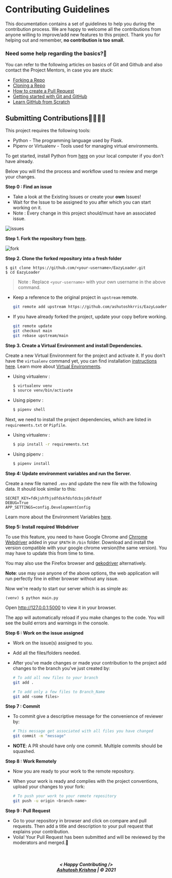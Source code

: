 # Contributing Guidelines

This documentation contains a set of guidelines to help you during the contribution process.
We are happy to welcome all the contributions from anyone willing to improve/add new features to this project.
Thank you for helping out and remember, **no contribution is too small.**

### Need some help regarding the basics?🤔

You can refer to the following articles on basics of Git and Github and also contact the Project Mentors,
in case you are stuck:

- [Forking a Repo](https://help.github.com/en/github/getting-started-with-github/fork-a-repo)
- [Cloning a Repo](https://help.github.com/en/desktop/contributing-to-projects/creating-an-issue-or-pull-request)
- [How to create a Pull Request](https://opensource.com/article/19/7/create-pull-request-github)
- [Getting started with Git and GitHub](https://iread.ga/series/1/git-and-github)
- [Learn GitHub from Scratch](https://lab.github.com/githubtraining/introduction-to-github)


## Submitting Contributions👩‍💻👨‍💻

This project requires the following tools:
 * Python - The programming language used by Flask.
 * Pipenv or Virtualenv - Tools used for managing virtual environments.

To get started, install Python from [here](https://python.org) on your local computer if you don't have already.

Below you will find the process and workflow used to review and merge your changes.

**Step 0 : Find an issue**

- Take a look at the Existing Issues or create your **own** Issues!
- Wait for the Issue to be assigned to you after which you can start working on it.
- Note : Every change in this project should/must have an associated issue.

![issues](https://raw.githubusercontent.com/ashutoshkrris/EazyLoader/main/demo/issues.png)

**Step 1. Fork the repository from [here](https://github.com/ashutoshkrris/EazyLoader/fork).**

![fork](https://raw.githubusercontent.com/ashutoshkrris/EazyLoader/main/demo/fork.png)

**Step 2. Clone the forked repository into a fresh folder**

```
$ git clone https://github.com/<your-username>/EazyLoader.git
$ cd EazyLoader
```
> Note : Replace `<your-username>` with your own username in the above command.

- Keep a reference to the original project in `upstream` remote. 
    ```bash
    git remote add upstream https://github.com/ashutoshkrris/EazyLoader
    ```

- If you have already forked the project, update your copy before working.
    ```bash
    git remote update
    git checkout main
    git rebase upstream/main
    ```  

**Step 3. Create a Virtual Environment and install Dependencies.**

Create a new Virtual Environment for the project and activate it. If you don't have the `virtualenv` command yet, you can find installation [instructions here](https://virtualenv.readthedocs.io/en/latest/). Learn more about [Virtual Environments](http://flask.pocoo.org/docs/1.0/installation/#virtual-environments).

- Using virtualenv :
    ```bash
    $ virtualenv venv
    $ source venv/bin/activate
    ```

- Using pipenv : 
    ```bash
    $ pipenv shell
    ```

Next, we need to install the project dependencies, which are listed in `requirements.txt` or `Pipfile`.

- Using virtualenv :
    ```bash
    $ pip install -r requirements.txt
    ```

- Using pipenv : 
    ```bash
    $ pipenv install
    ```

**Step 4: Update environment variables and run the Server.**

Create a new file named `.env` and update the new file with the following data. It should look similar to this:

```
SECRET_KEY=fdkjshfhjsdfdskfdsfdcbsjdkfdsdf
DEBUG=True
APP_SETTINGS=config.DevelopmentConfig
```

Learn more about the Environment Variables [here](https://iread.ga/posts/49/do-you-really-need-environment-variables-in-python).

**Step 5: Install required Webdriver**

To use this feature, you need to have Google Chrome and [Chrrome Webdriver](https://chromedriver.chromium.org/downloads) added in your ```$PATH``` in ```/bin``` folder. Download and install the version compatible with your google chrome version(the same version). You may have to update this from time to time.


You may also use the Firefox browser and [gekodriver](https://github.com/mozilla/geckodriver/releases/) alternatively.


**Note**: use may use anyone of the above options, the web application will run perfectly fine in either browser without any issue.


Now we're ready to start our server which is as simple as:

```
(venv) $ python main.py
```

Open http://127.0.0.1:5000 to view it in your browser.

The app will automatically reload if you make changes to the code.
You will see the build errors and warnings in the console.


**Step 6 : Work on the issue assigned**

- Work on the issue(s) assigned to you.
- Add all the files/folders needed.
- After you've made changes or made your contribution to the project add changes to the branch you've just created by:

    ```bash  
    # To add all new files to your branch
    git add .  

    # To add only a few files to Branch_Name
    git add <some files>
    ```

**Step 7 : Commit**

- To commit give a descriptive message for the convenience of reviewer by:

    ```bash
    # This message get associated with all files you have changed  
    git commit -m "message"  
    ```

- **NOTE**: A PR should have only one commit. Multiple commits should be squashed.

**Step 8 : Work Remotely**

- Now you are ready to your work to the remote repository.
- When your work is ready and complies with the project conventions, upload your changes to your fork:

    ```bash  
    # To push your work to your remote repository
    git push -u origin <branch-name>
    ```

**Step 9 : Pull Request**

- Go to your repository in browser and click on compare and pull requests. Then add a title and description to your pull request that explains your contribution.
- Voila! Your Pull Request has been submitted and will be reviewed by the moderators and merged.🥳


<br>
<h5 align="center">
< Happy Contributing />
<br>
<a href="https://ashutoshkrris.tk">Ashutosh Krishna</a> | © 2021
</h5>

